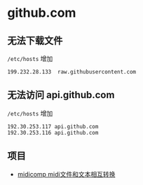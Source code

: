# github.com

## 无法下载文件

`/etc/hosts` 增加

```shell
199.232.28.133  raw.githubusercontent.com
```

## 无法访问 api.github.com

`/etc/hosts` 增加

```shell
192.30.253.117 api.github.com
192.30.253.116 api.github.com
```

## 项目

* [midicomp midi文件和文本相互转换](https://github.com/markc/midicomp)
